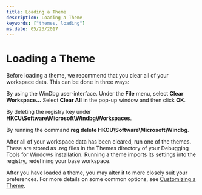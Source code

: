 ```yaml
---
title: Loading a Theme
description: Loading a Theme
keywords: ["themes, loading"]
ms.date: 05/23/2017
---
```


# Loading a Theme


Before loading a theme, we recommend that you clear all of your workspace data. This can be done in three ways:

By using the WinDbg user-interface. Under the **File** menu, select **Clear Workspace...** Select **Clear All** in the pop-up window and then click **OK**.

By deleting the registry key under **HKCU\\Software\\Microsoft\\Windbg\\Workspaces**.

By running the command **reg delete HKCU\\Software\\Microsoft\\Windbg**.

After all of your workspace data has been cleared, run one of the themes. These are stored as .reg files in the Themes directory of your Debugging Tools for Windows installation. Running a theme imports its settings into the registry, redefining your base workspace.

After you have loaded a theme, you may alter it to more closely suit your preferences. For more details on some common options, see [Customizing a Theme](customizing-a-theme.md).

 

 